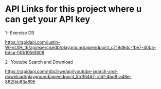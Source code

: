 # API Links for this project where u can get your API key

1- Exercise DB

https://rapidapi.com/justin-WFnsXH_t6/api/exercisedb/playground/apiendpoint_c719d9dc-fbe7-40ba-bdca-f4fb1056f608

2- Youtube Search and Download

https://rapidapi.com/h0p3rwe/api/youtube-search-and-download/playground/apiendpoint_5b1f6467-c1df-4bd8-a48e-862fbb63a895

